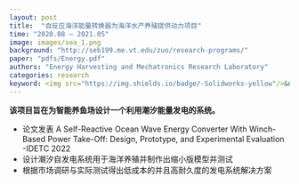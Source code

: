 ```yaml
---
layout: post
title:  "自反应海洋能量转换器为海洋水产养殖提供动力项目"
time: "2020.08 – 2021.05"
image: images/sea_1.png
background: "http://seb199.me.vt.edu/zuo/research-programs/"
paper: "pdfs/Energy.pdf"
authors: "Energy Harvesting and Mechatronics Research Laboratory"
categories: research
keyword: <img src="https://img.shields.io/badge/-Solidworks-yellow"/>&nbsp;<img src="https://img.shields.io/badge/-大型器械制造-yellow"/>&nbsp;<img src="https://img.shields.io/badge/-海洋发电-orange"/>
---
```

**该项目旨在为智能养鱼场设计一个利用潮汐能量发电的系统。** 
- 论文发表 A Self-Reactive Ocean Wave Energy Converter With Winch-Based Power Take-Off: Design, Prototype, and Experimental Evaluation -IDETC 2022
- 设计潮汐自发电系统用于海洋养殖并制作出缩小版模型并测试
- 根据市场调研与实际测试得出低成本的并且高耐久度的发电系统解决方案


